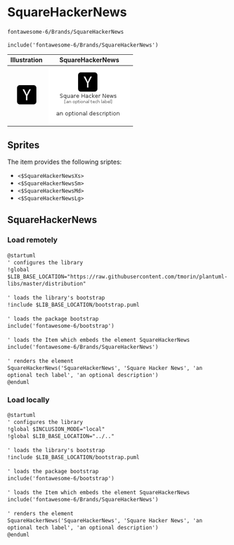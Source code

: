 # SquareHackerNews


```text
fontawesome-6/Brands/SquareHackerNews
```

```text
include('fontawesome-6/Brands/SquareHackerNews')
```



| Illustration | SquareHackerNews |
| :---: | :---: |
| ![illustration for Illustration](../../fontawesome-6/Brands/SquareHackerNews.png) | ![illustration for SquareHackerNews](../../fontawesome-6/Brands/SquareHackerNews.Local.png) |



## Sprites
The item provides the following sriptes:

- `<$SquareHackerNewsXs>`
- `<$SquareHackerNewsSm>`
- `<$SquareHackerNewsMd>`
- `<$SquareHackerNewsLg>`





## SquareHackerNews

### Load remotely
```plantuml
@startuml
' configures the library
!global $LIB_BASE_LOCATION="https://raw.githubusercontent.com/tmorin/plantuml-libs/master/distribution"

' loads the library's bootstrap
!include $LIB_BASE_LOCATION/bootstrap.puml

' loads the package bootstrap
include('fontawesome-6/bootstrap')

' loads the Item which embeds the element SquareHackerNews
include('fontawesome-6/Brands/SquareHackerNews')

' renders the element
SquareHackerNews('SquareHackerNews', 'Square Hacker News', 'an optional tech label', 'an optional description')
@enduml
```

### Load locally
```plantuml
@startuml
' configures the library
!global $INCLUSION_MODE="local"
!global $LIB_BASE_LOCATION="../.."

' loads the library's bootstrap
!include $LIB_BASE_LOCATION/bootstrap.puml

' loads the package bootstrap
include('fontawesome-6/bootstrap')

' loads the Item which embeds the element SquareHackerNews
include('fontawesome-6/Brands/SquareHackerNews')

' renders the element
SquareHackerNews('SquareHackerNews', 'Square Hacker News', 'an optional tech label', 'an optional description')
@enduml
```

